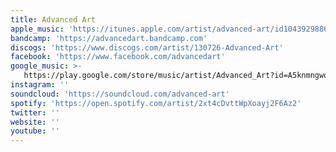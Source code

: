 ```yaml
---
title: Advanced Art
apple_music: 'https://itunes.apple.com/artist/advanced-art/id1043929886'
bandcamp: 'https://advancedart.bandcamp.com'
discogs: 'https://www.discogs.com/artist/130726-Advanced-Art'
facebook: 'https://www.facebook.com/advancedart'
google_music: >-
   https://play.google.com/store/music/artist/Advanced_Art?id=A5knmngwq47ep7i7rjnthkngshu
instagram: ''
soundcloud: 'https://soundcloud.com/advanced-art'
spotify: 'https://open.spotify.com/artist/2xt4cDvttWpXoayj2F6Az2'
twitter: ''
website: ''
youtube: ''
---
```

